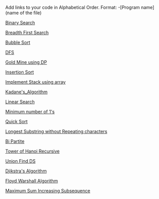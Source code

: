 Add links to your code in Alphabetical Order.
Format: -[Program name](name of the file)

[Binary Search](binary_search.cpp)

[Breadth First Search](BFS.cpp)

[Bubble Sort](bubble_sort.cpp)

[DFS](DFS.cpp)

[Gold Mine using DP](gold_mine_using_dp.cpp)

[Insertion Sort](insertion_sort.cpp)

[Implement Stack using array](StackUsingArray.cpp)

[Kadane's_Algorithm](Kadane's_Algorithm.cpp)

[Linear Search](linear_search.cpp)

[Minimum number of 1's](Row%20with%20minimum%20number%20of%201s%20in%20C++.cpp)

[Quick Sort](quick_sort.cpp)

[Longest Substring without Repeating characters](Longest_Substring_without_repeating_characters.cpp)

[Bi Partite](BiPartite.cpp)

[Tower of Hanoi Recursive](Tower_of_Hanoi_Recursive.cpp)

[Union Find DS](Union_find.cpp)

[Djikstra's Algorithm](Djikstra's_Algorithm.cpp)

[Floyd Warshall Algorithm](Floyd-Warshall_Algorithm.cpp)

[Maximum Sum Increasing Subsequence](Max_Sum_Inc_Subs.cpp)

